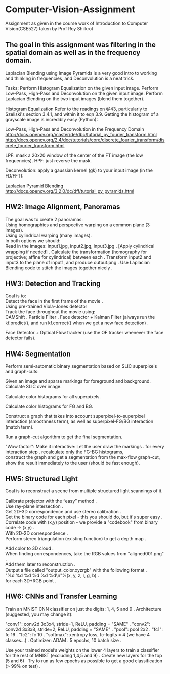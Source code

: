 # Computer-Vision-Assignment
Assignment as given in the course work of Introduction to Computer Vision(CSE527) taken by Prof Roy Shilkrot

## The goal in this assignment was filtering in the spatial domain as well as in the frequency domain.

Laplacian Blending using Image Pyramids is a very good intro to working and thinking in frequencies, and Deconvolution is a neat trick.

Tasks:
Perform Histogram Equalization on the given input image.
Perform Low-Pass, High-Pass and Deconvolution on the given input image.
Perform Laplacian Blending on the two input images (blend them together).

Histogram Equalization
Refer to the readings on @43, particularly to Szeliski's section 3.4.1, and within it to eqn 3.9.
Getting the histogram of a grayscale image is incredibly easy (Python):

Low-Pass, High-Pass and Deconvolution in the Frequency Domain
http://docs.opencv.org/master/de/dbc/tutorial_py_fourier_transform.html
http://docs.opencv.org/2.4/doc/tutorials/core/discrete_fourier_transform/discrete_fourier_transform.html

LPF: mask a 20x20 window of the center of the FT image (the low frequencies).
HPF: just reverse the mask.

Deconvolution: apply a gaussian kernel (gk) to your input image (in the FD/FFT):

Laplacian Pyramid Blending
http://docs.opencv.org/3.2.0/dc/dff/tutorial_py_pyramids.html


## HW2: Image Alignment, Panoramas

The goal was to create 2 panoramas:  
Using homographies and perspective warping on a common plane (3 images).  
Using cylindrical warping (many images).  
In both options we should:  
Read in the images: input1.jpg, input2.jpg, input3.jpg . 
[Apply cylindrical wrapping if needed] . 
Calculate the transformation (homography for projective; affine for cylindrical) between each . 
Transform input2 and input3 to the plane of input1, and produce output.png . 
Use Laplacian Blending code to stitch the images together nicely . 



## HW3: Detection and Tracking 
Goal is to:  
Detect the face in the first frame of the movie .  
Using pre-trained Viola-Jones detector  
Track the face throughout the movie using:  
CAMShift . 
Particle Filter . 
Face detector + Kalman Filter (always run the kf.predict(), and run kf.correct() when we get a new face detection) . 

Face Detector + Optical Flow tracker (use the OF tracker whenever the face detector fails).  


## HW4: Segmentation
Perform semi-automatic binary segmentation based on SLIC superpixels and graph-cuts:

Given an image and sparse markings for foreground and background.  
Calculate SLIC over image.   

Calculate color histograms for all superpixels.  

Calculate color histograms for FG and BG.  

Construct a graph that takes into account superpixel-to-superpixel interaction (smoothness term), as well as superpixel-FG/BG interaction (match term).  

Run a graph-cut algorithm to get the final segmentation.  


"Wow factor":
Make it interactive: Let the user draw the markings . 
for every interaction step . 
recalculate only the FG-BG histograms,  
construct the graph and get a segmentation from the max-flow graph-cut,  
show the result immediately to the user (should be fast enough).  


## HW5: Structured Light

Goal is to reconstruct a scene from multiple structured light scannings of it.

Calibrate projector with the “easy” method .  
Use ray-plane intersection .  
Get 2D-3D correspondence and use stereo calibration .  
Get the binary code for each pixel - this you should do, but it's super easy .  
Correlate code with (x,y) position - we provide a "codebook" from binary code -> (x,y) .  
With 2D-2D correspondence .  
Perform stereo triangulation (existing function) to get a depth map .  
 
Add color to 3D cloud .  
When finding correspondences, take the RGB values from "aligned001.png" .  
Add them later to reconstruction .  
Output a file called "output_color.xyzrgb" with the following format .  
"%d %d %d %d %d %d\n"%(x, y, z, r, g, b) .  
for each 3D+RGB point .  

## HW6: CNNs and Transfer Learning
Train an MNIST CNN classifier on just the digits: 1, 4, 5 and 9 . 
Architecture (suggested, you may change it):  

"conv1": conv2d 3x3x4, stride=1, ReLU, padding = "SAME" . 
"conv2": conv2d 3x3x8, stride=2, ReLU, padding = "SAME" . 
"pool": pool 2x2 . 
"fc1": fc 16 . 
"fc2": fc 10 . 
"softmax": xentropy loss, fc-logits = 4 (we have 4 classes...) . 
Optimizer: ADAM . 
5 epochs, 10 batch size . 

Use your trained model’s weights on the lower 4 layers to train a classifier for the rest of MNIST (excluding 1,4,5 and 9) . 
Create new layers for the top (5 and 6)  
Try to run as few epochs as possible to get a good classification (> 99% on test) . 

